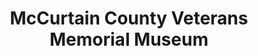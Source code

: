 ---
layout: repo
title: "McCurtain County Veterans Memorial Museum"
id: 24880
permalink: repos/24880/
---